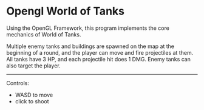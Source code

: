 # Opengl  World of Tanks

Using the OpenGL Framework, this program implements the core mechanics of World of Tanks.


Multiple enemy tanks and buildings are spawned on the map at the beginning of a round, and the player can move and fire projectiles at them. All tanks have 3 HP, and each projectile hit does 1 DMG. Enemy tanks can also target the player.

____
Controls:
- WASD to move
- click to shoot


